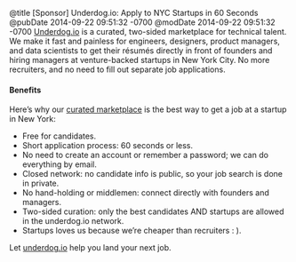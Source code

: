 @title [Sponsor] Underdog.io: Apply to NYC Startups in 60 Seconds
@pubDate 2014-09-22 09:51:32 -0700
@modDate 2014-09-22 09:51:32 -0700
<a href="https://www.underdog.io/?utm_source=inessential&utm_medium=rss&utm_campaign=sponsorship">Underdog.io</a> is a curated, two-sided marketplace for technical talent. We make it fast and painless for engineers, designers, product managers, and data scientists to get their résumés directly in front of founders and hiring managers at venture-backed startups in New York City. No more recruiters, and no need to fill out separate job applications.

#### Benefits

Here’s why our <a href="https://www.underdog.io/?utm_source=inessential&utm_medium=rss&utm_campaign=sponsorship">curated marketplace</a> is the best way to get a job at a startup in New York:

* Free for candidates.
* Short application process: 60 seconds or less.
* No need to create an account or remember a password; we can do everything by email.
* Closed network: no candidate info is public, so your job search is done in private.
* No hand-holding or middlemen: connect directly with founders and managers.
* Two-sided curation: only the best candidates AND startups are allowed in the underdog.io network.
* Startups loves us because we’re cheaper than recruiters : ).

Let <a href="https://www.underdog.io/?utm_source=inessential&utm_medium=rss&utm_campaign=sponsorship">underdog.io</a> help you land your next job.
